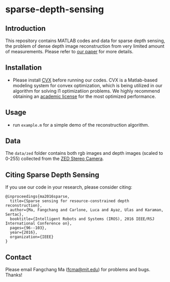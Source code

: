 sparse-depth-sensing
==============

## Introduction
This repository contains MATLAB codes and data for sparse depth sensing, the problem of dense depth image reconstruction from very limited amount of measurements. Please refer to [our paper](http://www.mit.edu/~fcma/publications/Ma.Carlone.IROS16.pdf) for more details.

## Installation
 - Please install [CVX](http://cvxr.com/cvx/) before running our codes. CVX is a Matlab-based modeling system for convex optimization, which is being utilized in our algorithm for solving l1 optimizatiion problems. We highly recommend obtaining an [academic license](http://cvxr.com/cvx/academic/) for the most optimized performance.

## Usage
 - run `example.m` for a simple demo of the reconstruction algorithm.

## Data
The `data/zed` folder contains both rgb images and depth images (scaled to 0-255) collected from the [ZED Stereo Camera](https://www.stereolabs.com/).

## Citing Sparse Depth Sensing

If you use our code in your research, please consider citing:

	@inproceedings{ma2016sparse,
	  title={Sparse sensing for resource-constrained depth reconstruction},
	  author={Ma, Fangchang and Carlone, Luca and Ayaz, Ulas and Karaman, Sertac},
	  booktitle={Intelligent Robots and Systems (IROS), 2016 IEEE/RSJ International Conference on},
	  pages={96--103},
	  year={2016},
	  organization={IEEE}
	}

## Contact

Please email Fangchang Ma (fcma@mit.edu) for problems and bugs. Thanks!